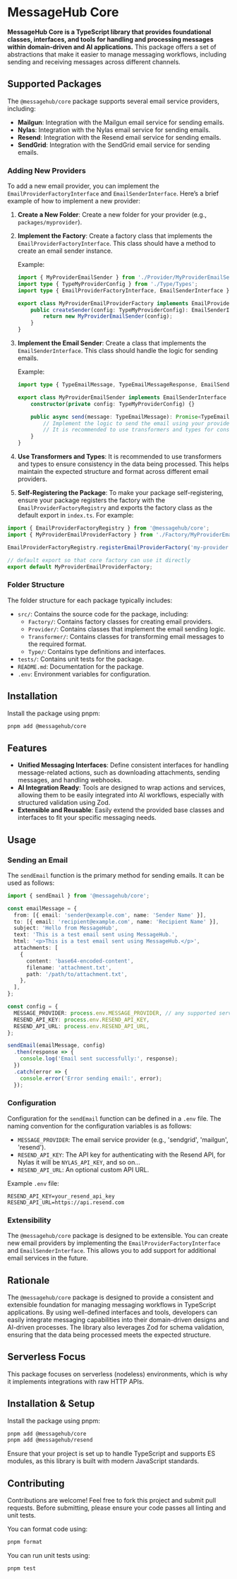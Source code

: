 # MessageHub Core

**MessageHub Core is a TypeScript library that provides foundational classes, interfaces, and tools for handling and processing messages within domain-driven and AI applications.** This package offers a set of abstractions that make it easier to manage messaging workflows, including sending and receiving messages across different channels.

## Supported Packages

The `@messagehub/core` package supports several email service providers, including:

- **Mailgun**: Integration with the Mailgun email service for sending emails.
- **Nylas**: Integration with the Nylas email service for sending emails.
- **Resend**: Integration with the Resend email service for sending emails.
- **SendGrid**: Integration with the SendGrid email service for sending emails.

### Adding New Providers

To add a new email provider, you can implement the `EmailProviderFactoryInterface` and `EmailSenderInterface`. Here’s a brief example of how to implement a new provider:

1. **Create a New Folder**: Create a new folder for your provider (e.g., `packages/myprovider`).
2. **Implement the Factory**: Create a factory class that implements the `EmailProviderFactoryInterface`. This class should have a method to create an email sender instance.

   Example:
   ```typescript
   import { MyProviderEmailSender } from './Provider/MyProviderEmailSender';
   import type { TypeMyProviderConfig } from './Type/Types';
   import type { EmailProviderFactoryInterface, EmailSenderInterface } from '@messagehub/core';

   export class MyProviderEmailProviderFactory implements EmailProviderFactoryInterface<TypeMyProviderConfig> {
       public createSender(config: TypeMyProviderConfig): EmailSenderInterface {
           return new MyProviderEmailSender(config);
       }
   }
   ```

3. **Implement the Email Sender**: Create a class that implements the `EmailSenderInterface`. This class should handle the logic for sending emails.

   Example:
   ```typescript
   import type { TypeEmailMessage, TypeEmailMessageResponse, EmailSenderInterface } from '@messagehub/core';

   export class MyProviderEmailSender implements EmailSenderInterface {
       constructor(private config: TypeMyProviderConfig) {}

       public async send(message: TypeEmailMessage): Promise<TypeEmailMessageResponse> {
           // Implement the logic to send the email using your provider's API
           // It is recommended to use transformers and types for consistency
       }
   }
   ```

4. **Use Transformers and Types**: It is recommended to use transformers and types to ensure consistency in the data being processed. This helps maintain the expected structure and format across different email providers.

5. **Self-Registering the Package**: To make your package self-registering, ensure your package registers the factory with the `EmailProviderFactoryRegistry` and exports the factory class as the default export in `index.ts`. For example:

```typescript
import { EmailProviderFactoryRegistry } from '@messagehub/core';
import { MyProviderEmailProviderFactory } from './Factory/MyProviderEmailProviderFactory';

EmailProviderFactoryRegistry.registerEmailProviderFactory('my-provider', new MyProviderEmailProviderFactory());

// default export so that core factory can use it directly
export default MyProviderEmailProviderFactory;
```

### Folder Structure

The folder structure for each package typically includes:

- `src/`: Contains the source code for the package, including:
  - `Factory/`: Contains factory classes for creating email providers.
  - `Provider/`: Contains classes that implement the email sending logic.
  - `Transformer/`: Contains classes for transforming email messages to the required format.
  - `Type/`: Contains type definitions and interfaces.
- `tests/`: Contains unit tests for the package.
- `README.md`: Documentation for the package.
- `.env`: Environment variables for configuration.

## Installation

Install the package using pnpm:

```bash
pnpm add @messagehub/core
```

## Features

- **Unified Messaging Interfaces**: Define consistent interfaces for handling message-related actions, such as downloading attachments, sending messages, and handling webhooks.
- **AI Integration Ready**: Tools are designed to wrap actions and services, allowing them to be easily integrated into AI workflows, especially with structured validation using Zod.
- **Extensible and Reusable**: Easily extend the provided base classes and interfaces to fit your specific messaging needs.

## Usage

### Sending an Email

The `sendEmail` function is the primary method for sending emails. It can be used as follows:

```typescript
import { sendEmail } from '@messagehub/core';

const emailMessage = {
  from: [{ email: 'sender@example.com', name: 'Sender Name' }],
  to: [{ email: 'recipient@example.com', name: 'Recipient Name' }],
  subject: 'Hello from MessageHub',
  text: 'This is a test email sent using MessageHub.',
  html: '<p>This is a test email sent using MessageHub.</p>',
  attachments: [
    {
      content: 'base64-encoded-content',
      filename: 'attachment.txt',
      path: '/path/to/attachment.txt',
    },
  ],
};

const config = {
  MESSAGE_PROVIDER: process.env.MESSAGE_PROVIDER, // any supported service from @messagehub/[MESSAGE_PROVIDER]
  RESEND_API_KEY: process.env.RESEND_API_KEY,
  RESEND_API_URL: process.env.RESEND_API_URL,
};

sendEmail(emailMessage, config)
  .then(response => {
    console.log('Email sent successfully:', response);
  })
  .catch(error => {
    console.error('Error sending email:', error);
  });
```

### Configuration

Configuration for the `sendEmail` function can be defined in a `.env` file. The naming convention for the configuration variables is as follows:

- `MESSAGE_PROVIDER`: The email service provider (e.g., 'sendgrid', 'mailgun', 'resend').
- `RESEND_API_KEY`: The API key for authenticating with the Resend API, for Nylas it will be `NYLAS_API_KEY`, and so on...
- `RESEND_API_URL`: An optional custom API URL.

Example `.env` file:

```
RESEND_API_KEY=your_resend_api_key
RESEND_API_URL=https://api.resend.com
```

### Extensibility

The `@messagehub/core` package is designed to be extensible. You can create new email providers by implementing the `EmailProviderFactoryInterface` and `EmailSenderInterface`. This allows you to add support for additional email services in the future.

## Rationale

The `@messagehub/core` package is designed to provide a consistent and extensible foundation for managing messaging workflows in TypeScript applications. By using well-defined interfaces and tools, developers can easily integrate messaging capabilities into their domain-driven designs and AI-driven processes. The library also leverages Zod for schema validation, ensuring that the data being processed meets the expected structure.

## Serverless Focus

This package focuses on serverless (nodeless) environments, which is why it implements integrations with raw HTTP APIs.

## Installation & Setup

Install the package using pnpm:

```bash
pnpm add @messagehub/core
pnpm add @messagehub/resend
```

Ensure that your project is set up to handle TypeScript and supports ES modules, as this library is built with modern JavaScript standards.

## Contributing

Contributions are welcome! Feel free to fork this project and submit pull requests. Before submitting, please ensure your code passes all linting and unit tests.

You can format code using:

```bash
pnpm format
```

You can run unit tests using:

```bash
pnpm test
